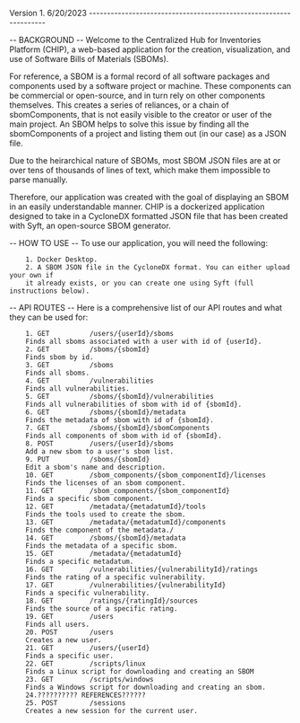 
Version 1. 6/20/2023 ------------------------------------------------------------------

-- BACKGROUND --
Welcome to the Centralized Hub for Inventories Platform (CHIP), a web-based application
for the creation, visualization, and use of Software Bills of Materials (SBOMs).

For reference, a SBOM is a formal record of all software packages and components used by
a software project or machine. These components can be commercial or open-source, and in
turn rely on other components themselves. This creates a series of reliances, or a chain
of sbomComponents, that is not easily visible to the creator or user of the main project.
An SBOM helps to solve this issue by finding all the sbomComponents of a project and
listing them out (in our case) as a JSON file.

Due to the heirarchical nature of SBOMs, most SBOM JSON files are at or over tens of
thousands of lines of text, which make them impossible to parse manually.

Therefore, our application was created with the goal of displaying an SBOM in an easily
understandable manner. CHIP is a dockerized application designed to take in a CycloneDX
formatted JSON file that has been created with Syft, an open-source SBOM generator.


-- HOW TO USE --
To use our application, you will need the following:

        1. Docker Desktop.
        2. A SBOM JSON file in the CycloneDX format. You can either upload your own if
        it already exists, or you can create one using Syft (full instructions below).

-- API ROUTES --
Here is a comprehensive list of our API routes and what they can be used for:

        1. GET          /users/{userId}/sboms
        Finds all sboms associated with a user with id of {userId}.
        2. GET          /sboms/{sbomId}
        Finds sbom by id.
        3. GET          /sboms
        Finds all sboms.
        4. GET          /vulnerabilities
        Finds all vulnerabilities.
        5. GET          /sboms/{sbomId}/vulnerabilities
        Finds all vulnerabilities of sbom with id of {sbomId}.
        6. GET          /sboms/{sbomId}/metadata
        Finds the metadata of sbom with id of {sbomId}.
        7. GET          /sboms/{sbomId}/sbomComponents
        Finds all components of sbom with id of {sbomId}.
        8. POST         /users/{userId}/sboms
        Add a new sbom to a user's sbom list.
        9. PUT          /sboms/{sbomId}
        Edit a sbom's name and description.
        10. GET         /sbom_components/{sbom_componentId}/licenses
        Finds the licenses of an sbom component.
        11. GET         /sbom_components/{sbom_componentId}
        Finds a specific sbom component.
        12. GET         /metadata/{metadatumId}/tools
        Finds the tools used to create the sbom.
        13. GET         /metadata/{metadatumId}/components
        Finds the component of the metadata./
        14. GET         /sboms/{sbomId}/metadata
        Finds the metadata of a specific sbom.
        15. GET         /metadata/{metadatumId}
        Finds a specific metadatum.
        16. GET         /vulnerabilities/{vulnerabilityId}/ratings
        Finds the rating of a specific vulnerability.
        17. GET         /vulnerabilities/{vulnerabilityId}
        Finds a specific vulnerability.
        18. GET         /ratings/{ratingId}/sources
        Finds the source of a specific rating.
        19. GET         /users
        Finds all users.
        20. POST        /users
        Creates a new user.
        21. GET         /users/{userId}
        Finds a specific user.
        22. GET         /scripts/linux
        Finds a Linux script for downloading and creating an SBOM
        23. GET         /scripts/windows
        Finds a Windows script for downloading and creating an sbom.
        24.?????????? REFERENCES??????
        25. POST        /sessions
        Creates a new session for the current user.

